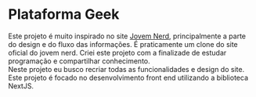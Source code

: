 # Plataforma Geek  
  
Este projeto é muito inspirado no site [Jovem Nerd](https://jovemnerd.com.br/), principalmente a parte do design e do fluxo das informações. É praticamente um clone do site oficial do jovem nerd. Criei este projeto com a finalizade de estudar programação e compartilhar conhecimento.   
Neste projeto eu busco recriar todas as funcionalidades e design do site. Este projeto é focado no desenvolvimento front end utilizando a biblioteca NextJS.

  
